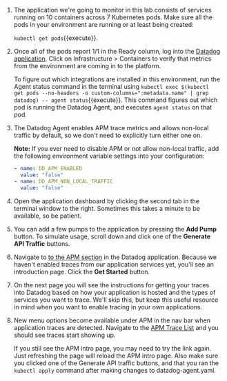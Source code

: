 1. The application we're going to monitor in this lab consists of services running on 10 containers across 7 Kubernetes pods. Make sure all the pods in your environment are running or at least being created:

    `kubectl get pods`{{execute}}.

2. Once all of the pods report 1/1 in the Ready column, log into the <a href="https://app.datadoghq.com" target="_datadog">Datadog application</a>. Click on Infrastructure > Containers to verify that metrics from the environment are coming in to the platform.

    To figure out which integrations are installed in this environment, run the Agent status command in the terminal using `kubectl exec $(kubectl get pods --no-headers -o custom-columns=":metadata.name" | grep datadog) -- agent status`{{execute}}. This command figures out which pod is running the Datadog Agent, and executes `agent status` on that pod.

3. The Datadog Agent enables APM trace metrics and allows non-local traffic by default, so we don't need to explicitly turn either one on. 

    **Note:** If you ever need to disable APM or not allow non-local traffic, add the following environment variable settings into your configuration:
     
    ```yaml
    - name: DD_APM_ENABLED
      value: "false"
    - name: DD_APM_NON_LOCAL_TRAFFIC
      value: "false"
    ``` 

4. Open the application dashboard by clicking the second tab in the terminal window to the right. Sometimes this takes a minute to be available, so be patient.

5. You can add a few pumps to the application by pressing the **Add Pump** button. To simulate usage, scroll down and click one of the **Generate API Traffic** buttons.

6. Navigate to <a href="https://app.datadoghq.com/apm/intro" target="_datadog">to the APM section</a> in the Datadog application. Because we haven't enabled traces from our application services yet, you'll see an introduction page. Click the **Get Started** button.

7. On the next page you will see the instructions for getting your traces into Datadog based on how your application is hosted and the types of services you want to trace. We'll skip this, but keep this useful resource in mind when you want to enable tracing in your own applications.

8. New menu options become available under APM in the nav bar when application traces are detected. Navigate to the <a href="https://app.datadoghq.com/apm/traces" target="_datadog">APM Trace List</a> and you should see traces start showing up. 

    If you still see the APM intro page, you may need to try the link again. Just refreshing the page will reload the APM intro page. Also make sure you clicked one of the Generate API traffic buttons, and that you ran the `kubectl apply` command after making changes to datadog-agent.yaml.
 
